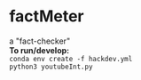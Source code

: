 # factMeter
a "fact-checker" <br/>
**To run/develop:** <br/>
`conda env create -f hackdev.yml` <br/>
`python3 youtubeInt.py` <br/>
